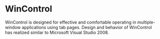 # WinControl
WinControl is designed for effective and comfortable operating in multiple-window applications using tab pages. Design and behavior of WinControl has realized similar to Microsoft Visual Studio 2008.
